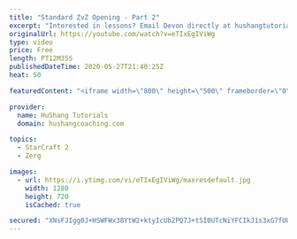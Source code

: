 ```yaml
---
title: "Standard ZvZ Opening - Part 2"
excerpt: "Interested in lessons? Email Devon directly at hushangtutorials@outlook.com ------------------------------------------------------------------------------------------------------- Want to support HuShang Tutorials directly? Patreon is a website where you can contribute a monthly donation that will help"
originalUrl: https://youtube.com/watch?v=eTIxEgIViWg
type: video
price: Free
length: PT12M35S
publishedDateTime: 2020-05-27T21:40:25Z
heat: 50

featuredContent: "<iframe width=\"800\" height=\"500\" frameborder=\"0\" src=\"https://www.youtube.com/embed/eTIxEgIViWg\" allow=\"accelerometer; autoplay; encrypted-media; gyroscope; picture-in-picture\" allowfullscreen></iframe>"

provider:
  name: HuShang Tutorials
  domain: hushangcoaching.com

topics:
  - StarCraft 2
  - Zerg

images:
  - url: https://i.ytimg.com/vi/eTIxEgIViWg/maxresdefault.jpg
    width: 1280
    height: 720
    isCached: true

secured: "XNsFJIgg0J+HSWFWx38YtW2+ktyIcUb2PQ7J+tSI0UTcNiYFCIkJ1s3xG7fUUpwiXn/SCGCGUVfsFSS1GrPG3mAs0dAiCRJp/hWx2K4rxZnmXNeZo6Qiv+8xsfOp1lZSeeVmJD0i0uTH4fO21QnFxCxtpOoq/skzlRlE1z6CJZMQaH/lldnqoPnQmbaqZN4gv/jlgH5YHO43QcDvhNalb+dJRy/Hm8NSEXVRWqWJj/FOhxLf2PS5EL/ie3tD1QiYRRqI6i6R3Px4e9c/Ant+eKb0RHsyPJC0VFcPvvzd7aOp2V067WGhBPgIV+HdCD3I3bn/LWqS9jF5gtOCN+oZPm/AY3+94QPffBVsfJqHEL0w/wQ8+wZILKchFnLL9sFdUz9FMokQGHrWFnBrZ/gEIcetH9Mkl5VgWGnhxHXNeRE=;MfZp+vxKDZi6LyENEVFE/A=="
---
```


